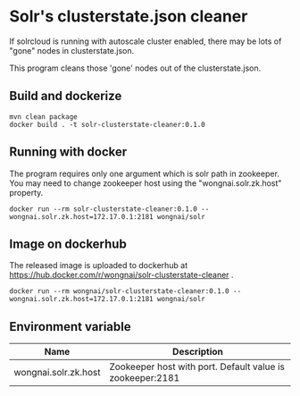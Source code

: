 # Solr's clusterstate.json cleaner
If solrcloud is running with autoscale cluster enabled, there may be lots of "gone" nodes in clusterstate.json.

This program cleans those 'gone' nodes out of the clusterstate.json.

## Build and dockerize

    mvn clean package
    docker build . -t solr-clusterstate-cleaner:0.1.0
    
## Running with docker
The program requires only one argument which is solr path in zookeeper. You may need to change zookeeper host using the "wongnai.solr.zk.host" property.

    docker run --rm solr-clusterstate-cleaner:0.1.0 --wongnai.solr.zk.host=172.17.0.1:2181 wongnai/solr

## Image on dockerhub
The released image is uploaded to dockerhub at https://hub.docker.com/r/wongnai/solr-clusterstate-cleaner .

    docker run --rm wongnai/solr-clusterstate-cleaner:0.1.0 --wongnai.solr.zk.host=172.17.0.1:2181 wongnai/solr

## Environment variable
| Name | Description |
|------|-------------|
|wongnai.solr.zk.host | Zookeeper host with port. Default value is zookeeper:2181 | 

